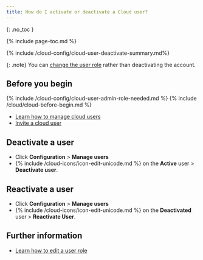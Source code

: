 ```yaml
---
title: How do I activate or deactivate a Cloud user?
---
```

{: .no_toc }

{% include page-toc.md %}

{% include /cloud-config/cloud-user-deactivate-summary.md%}

{: .note}
You can [change the user role](/cloud/cloud-configuration/cloud-user-edit-role) rather than deactivating the account.

## Before you begin

{% include /cloud-config/cloud-user-admin-role-needed.md %}
{% include /cloud/cloud-before-begin.md %}
* [Learn how to manage cloud users](/cloud/cloud-configuration/cloud-users-manage)
* [Invite a cloud user](/cloud/cloud-configuration/cloud-user-invite)

## Deactivate a user

* Click **Configuration** > **Manage users**
* {% include /cloud-icons/icon-edit-unicode.md %} on the **Active** user > **Deactivate user**.

## Reactivate a user

* Click **Configuration** > **Manage users**
* {% include /cloud-icons/icon-edit-unicode.md %} on the **Deactivated** user > **Reactivate User**.

## Further information

* [Learn how to edit a user role](/cloud/cloud-configuration/cloud-user-edit-role)
